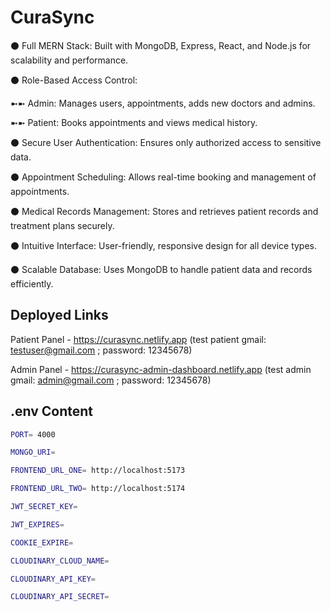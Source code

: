 # CuraSync

⚫ Full MERN Stack: Built with MongoDB, Express, React, and Node.js for scalability and performance.

⚫ Role-Based Access Control:

➼➼ Admin: Manages users, appointments, adds new doctors and admins.

➼➼ Patient: Books appointments and views medical history.

⚫ Secure User Authentication: Ensures only authorized access to sensitive data.

⚫ Appointment Scheduling: Allows real-time booking and management of appointments.

⚫ Medical Records Management: Stores and retrieves patient records and treatment plans securely.

⚫ Intuitive Interface: User-friendly, responsive design for all device types.

⚫ Scalable Database: Uses MongoDB to handle patient data and records efficiently.


## Deployed Links

Patient Panel - https://curasync.netlify.app
(test patient gmail: testuser@gmail.com ; password: 12345678)

Admin Panel - https://curasync-admin-dashboard.netlify.app 
(test admin gmail: admin@gmail.com ; password: 12345678)



## .env Content

```bash
PORT= 4000

MONGO_URI=

FRONTEND_URL_ONE= http://localhost:5173

FRONTEND_URL_TWO= http://localhost:5174

JWT_SECRET_KEY=

JWT_EXPIRES=

COOKIE_EXPIRE=

CLOUDINARY_CLOUD_NAME=

CLOUDINARY_API_KEY=

CLOUDINARY_API_SECRET=
```
